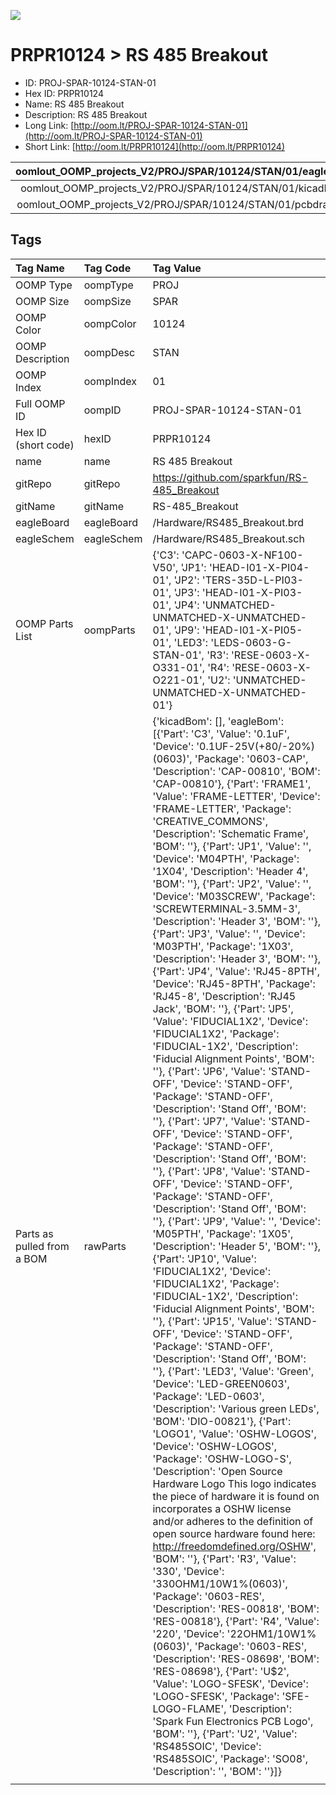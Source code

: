


  
![][im]
# PRPR10124 > RS 485 Breakout

- ID: PROJ-SPAR-10124-STAN-01
- Hex ID: PRPR10124
- Name: RS 485 Breakout
- Description: RS 485 Breakout
- Long Link: [http://oom.lt/PROJ-SPAR-10124-STAN-01](http://oom.lt/PROJ-SPAR-10124-STAN-01)
- Short Link: [http://oom.lt/PRPR10124](http://oom.lt/PRPR10124)
  

|oomlout_OOMP_projects_V2/PROJ/SPAR/10124/STAN/01/eagleImage.png|oomlout_OOMP_projects_V2/PROJ/SPAR/10124/STAN/01/eagleSchemImage.png|oomlout_OOMP_projects_V2/PROJ/SPAR/10124/STAN/01/kicadPcb3dFront.png|oomlout_OOMP_projects_V2/PROJ/SPAR/10124/STAN/01/kicadPcb3dBack.png|
| :---: | :---: | :---: | :---: |
|oomlout_OOMP_projects_V2/PROJ/SPAR/10124/STAN/01/kicadPcb3d.png|oomlout_OOMP_projects_V2/PROJ/SPAR/10124/STAN/01/bomBack.png|oomlout_OOMP_projects_V2/PROJ/SPAR/10124/STAN/01/bomFront.png|oomlout_OOMP_projects_V2/PROJ/SPAR/10124/STAN/01/pcbdraw.svg|
|oomlout_OOMP_projects_V2/PROJ/SPAR/10124/STAN/01/pcbdrawBack.svg||||

## Tags
  

|Tag Name|Tag Code|Tag Value|
| :--- | :--- | :--- |
|OOMP Type|oompType|PROJ|
|OOMP Size|oompSize|SPAR|
|OOMP Color|oompColor|10124|
|OOMP Description|oompDesc|STAN|
|OOMP Index|oompIndex|01|
|Full OOMP ID|oompID|PROJ-SPAR-10124-STAN-01|
|Hex ID (short code)|hexID|PRPR10124|
|name|name|RS 485 Breakout|
|gitRepo|gitRepo|https://github.com/sparkfun/RS-485_Breakout|
|gitName|gitName|RS-485_Breakout|
|eagleBoard|eagleBoard|/Hardware/RS485_Breakout.brd|
|eagleSchem|eagleSchem|/Hardware/RS485_Breakout.sch|
|OOMP Parts List|oompParts|{'C3': 'CAPC-0603-X-NF100-V50', 'JP1': 'HEAD-I01-X-PI04-01', 'JP2': 'TERS-35D-L-PI03-01', 'JP3': 'HEAD-I01-X-PI03-01', 'JP4': 'UNMATCHED-UNMATCHED-X-UNMATCHED-01', 'JP9': 'HEAD-I01-X-PI05-01', 'LED3': 'LEDS-0603-G-STAN-01', 'R3': 'RESE-0603-X-O331-01', 'R4': 'RESE-0603-X-O221-01', 'U2': 'UNMATCHED-UNMATCHED-X-UNMATCHED-01'}|
|Parts as pulled from a BOM|rawParts|{'kicadBom': [], 'eagleBom': [{'Part': 'C3', 'Value': '0.1uF', 'Device': '0.1UF-25V(+80/-20%)(0603)', 'Package': '0603-CAP', 'Description': 'CAP-00810', 'BOM': 'CAP-00810'}, {'Part': 'FRAME1', 'Value': 'FRAME-LETTER', 'Device': 'FRAME-LETTER', 'Package': 'CREATIVE_COMMONS', 'Description': 'Schematic Frame', 'BOM': ''}, {'Part': 'JP1', 'Value': '', 'Device': 'M04PTH', 'Package': '1X04', 'Description': 'Header 4', 'BOM': ''}, {'Part': 'JP2', 'Value': '', 'Device': 'M03SCREW', 'Package': 'SCREWTERMINAL-3.5MM-3', 'Description': 'Header 3', 'BOM': ''}, {'Part': 'JP3', 'Value': '', 'Device': 'M03PTH', 'Package': '1X03', 'Description': 'Header 3', 'BOM': ''}, {'Part': 'JP4', 'Value': 'RJ45-8PTH', 'Device': 'RJ45-8PTH', 'Package': 'RJ45-8', 'Description': 'RJ45 Jack', 'BOM': ''}, {'Part': 'JP5', 'Value': 'FIDUCIAL1X2', 'Device': 'FIDUCIAL1X2', 'Package': 'FIDUCIAL-1X2', 'Description': 'Fiducial Alignment Points', 'BOM': ''}, {'Part': 'JP6', 'Value': 'STAND-OFF', 'Device': 'STAND-OFF', 'Package': 'STAND-OFF', 'Description': 'Stand Off', 'BOM': ''}, {'Part': 'JP7', 'Value': 'STAND-OFF', 'Device': 'STAND-OFF', 'Package': 'STAND-OFF', 'Description': 'Stand Off', 'BOM': ''}, {'Part': 'JP8', 'Value': 'STAND-OFF', 'Device': 'STAND-OFF', 'Package': 'STAND-OFF', 'Description': 'Stand Off', 'BOM': ''}, {'Part': 'JP9', 'Value': '', 'Device': 'M05PTH', 'Package': '1X05', 'Description': 'Header 5', 'BOM': ''}, {'Part': 'JP10', 'Value': 'FIDUCIAL1X2', 'Device': 'FIDUCIAL1X2', 'Package': 'FIDUCIAL-1X2', 'Description': 'Fiducial Alignment Points', 'BOM': ''}, {'Part': 'JP15', 'Value': 'STAND-OFF', 'Device': 'STAND-OFF', 'Package': 'STAND-OFF', 'Description': 'Stand Off', 'BOM': ''}, {'Part': 'LED3', 'Value': 'Green', 'Device': 'LED-GREEN0603', 'Package': 'LED-0603', 'Description': 'Various green LEDs', 'BOM': 'DIO-00821'}, {'Part': 'LOGO1', 'Value': 'OSHW-LOGOS', 'Device': 'OSHW-LOGOS', 'Package': 'OSHW-LOGO-S', 'Description': 'Open Source Hardware Logo This logo indicates the piece of hardware it is found on incorporates a OSHW license and/or adheres to the definition of open source hardware found here: http://freedomdefined.org/OSHW', 'BOM': ''}, {'Part': 'R3', 'Value': '330', 'Device': '330OHM1/10W1%(0603)', 'Package': '0603-RES', 'Description': 'RES-00818', 'BOM': 'RES-00818'}, {'Part': 'R4', 'Value': '220', 'Device': '22OHM1/10W1%(0603)', 'Package': '0603-RES', 'Description': 'RES-08698', 'BOM': 'RES-08698'}, {'Part': 'U$2', 'Value': 'LOGO-SFESK', 'Device': 'LOGO-SFESK', 'Package': 'SFE-LOGO-FLAME', 'Description': 'Spark Fun Electronics PCB Logo', 'BOM': ''}, {'Part': 'U2', 'Value': 'RS485SOIC', 'Device': 'RS485SOIC', 'Package': 'SO08', 'Description': '', 'BOM': ''}]}|
||||



[im]: PROJ/SPAR/10124/STAN/01/kicadPcb3d_450.png
